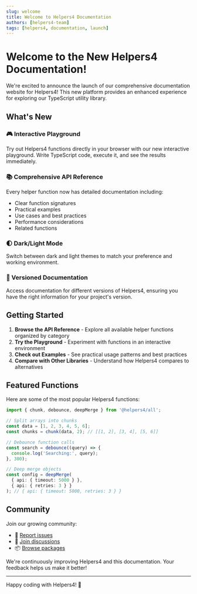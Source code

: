 ```yaml
---
slug: welcome
title: Welcome to Helpers4 Documentation
authors: [helpers4-team]
tags: [helpers4, documentation, launch]
---
```


# Welcome to the New Helpers4 Documentation!

We're excited to announce the launch of our comprehensive documentation website for Helpers4! This new platform provides an enhanced experience for exploring our TypeScript utility library.

## What's New

### 🎮 Interactive Playground
Try out Helpers4 functions directly in your browser with our new interactive playground. Write TypeScript code, execute it, and see the results immediately.

### 📚 Comprehensive API Reference
Every helper function now has detailed documentation including:
- Clear function signatures
- Practical examples
- Use cases and best practices
- Performance considerations
- Related functions

### 🌓 Dark/Light Mode
Switch between dark and light themes to match your preference and working environment.

### 📖 Versioned Documentation
Access documentation for different versions of Helpers4, ensuring you have the right information for your project's version.

<!-- truncate -->

## Getting Started

1. **Browse the API Reference** - Explore all available helper functions organized by category
2. **Try the Playground** - Experiment with functions in an interactive environment
3. **Check out Examples** - See practical usage patterns and best practices
4. **Compare with Other Libraries** - Understand how Helpers4 compares to alternatives

## Featured Functions

Here are some of the most popular Helpers4 functions:

```typescript
import { chunk, debounce, deepMerge } from '@helpers4/all';

// Split arrays into chunks
const data = [1, 2, 3, 4, 5, 6];
const chunks = chunk(data, 2); // [[1, 2], [3, 4], [5, 6]]

// Debounce function calls
const search = debounce((query) => {
  console.log('Searching:', query);
}, 300);

// Deep merge objects
const config = deepMerge(
  { api: { timeout: 5000 } },
  { api: { retries: 3 } }
); // { api: { timeout: 5000, retries: 3 } }
```

## Community

Join our growing community:

- 🐛 [Report issues](https://github.com/helpers4/helpers4/issues)
- 💬 [Join discussions](https://github.com/helpers4/helpers4/discussions)
- 📦 [Browse packages](https://www.npmjs.com/org/helpers4)

We're continuously improving Helpers4 and this documentation. Your feedback helps us make it better!

---

Happy coding with Helpers4! 🚀
